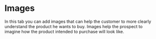 # Images

In this tab you can add images that can help the customer to more clearly understand the product he wants to buy. Images help the prospect to imagine how the product intended to purchase will look like.